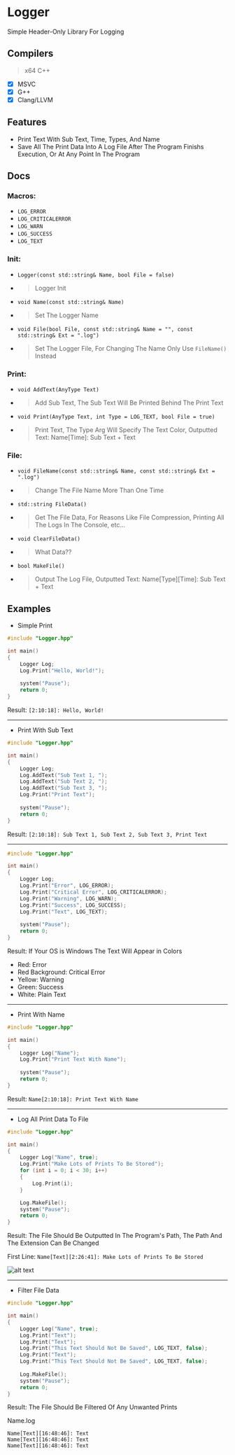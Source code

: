 # Logger
Simple Header-Only Library For Logging

## Compilers
> x64 C++
- [X] MSVC
- [X] G++
- [X] Clang/LLVM

## Features
* Print Text With Sub Text, Time, Types, And Name
* Save All The Print Data Into A Log File After The Program Finishs Execution, Or At Any Point In The Program

## Docs
### Macros: 
- `LOG_ERROR`
- `LOG_CRITICALERROR`
- `LOG_WARN`
- `LOG_SUCCESS`
- `LOG_TEXT`

### Init: 
- `Logger(const std::string& Name, bool File = false)`
- > Logger Init
- `void Name(const std::string& Name)`
- > Set The Logger Name
- `void File(bool File, const std::string& Name = "", const std::string& Ext = ".log")`
- > Set The Logger File, For Changing The Name Only Use `FileName()` Instead

### Print: 
- `void AddText(AnyType Text)`
- > Add Sub Text, The Sub Text Will Be Printed Behind The Print Text
- `void Print(AnyType Text, int Type = LOG_TEXT, bool File = true)`
- > Print Text, The Type Arg Will Specify The Text Color, Outputted Text: Name[Time]: Sub Text + Text

### File: 
- `void FileName(const std::string& Name, const std::string& Ext = ".log")`
- > Change The File Name More Than One Time
- `std::string FileData()`
- > Get The File Data, For Reasons Like File Compression, Printing All The Logs In The Console, etc...
- `void ClearFileData()`
- > What Data??
- `bool MakeFile()`
- > Output The Log File, Outputted Text: Name[Type][Time]: Sub Text + Text

## Examples
* Simple Print
```cpp
#include "Logger.hpp"

int main()
{
	Logger Log;
	Log.Print("Hello, World!");
	
	system("Pause");
	return 0;
}
```
Result: `[2:10:18]: Hello, World!`

---

* Print With Sub Text
```cpp
#include "Logger.hpp"

int main()
{
	Logger Log;
	Log.AddText("Sub Text 1, ");
	Log.AddText("Sub Text 2, ");
	Log.AddText("Sub Text 3, ");
	Log.Print("Print Text");
	
	system("Pause");
	return 0;
}
```
Result: `[2:10:18]: Sub Text 1, Sub Text 2, Sub Text 3, Print Text`

---

```cpp
#include "Logger.hpp"

int main()
{
	Logger Log;
	Log.Print("Error", LOG_ERROR);
	Log.Print("Critical Error", LOG_CRITICALERROR);
	Log.Print("Warning", LOG_WARN);
	Log.Print("Success", LOG_SUCCESS);
	Log.Print("Text", LOG_TEXT);
	
  	system("Pause");
	return 0;
}
```
Result: If Your OS is Windows The Text Will Appear in Colors
- Red: Error
- Red Background: Critical Error
- Yellow: Warning
- Green: Success
- White: Plain Text

---

* Print With Name
```cpp
#include "Logger.hpp"

int main()
{
	Logger Log("Name");
	Log.Print("Print Text With Name");
	
	system("Pause");
	return 0;
}
```
Result: `Name[2:10:18]: Print Text With Name`

---

* Log All Print Data To File
```cpp
#include "Logger.hpp"

int main()
{
	Logger Log("Name", true);
	Log.Print("Make Lots of Prints To Be Stored");
	for (int i = 0; i < 30; i++)
	{
		Log.Print(i);
	}

	Log.MakeFile();
	system("Pause");
	return 0;
}
```
Result: The File Should Be Outputted In The Program's Path, The Path And The Extension Can Be Changed

First Line: `Name[Text][2:26:41]: Make Lots of Prints To Be Stored`

![alt text](https://i.postimg.cc/0ytbMVjS/Example.png)

---

* Filter File Data
```cpp
#include "Logger.hpp"

int main()
{
	Logger Log("Name", true);
	Log.Print("Text");
	Log.Print("Text");
	Log.Print("This Text Should Not Be Saved", LOG_TEXT, false);
	Log.Print("Text");
	Log.Print("This Text Should Not Be Saved", LOG_TEXT, false);
	
	Log.MakeFile();
	system("Pause");
	return 0;
}
```
Result: The File Should Be Filtered Of Any Unwanted Prints

Name.log
```
Name[Text][16:48:46]: Text
Name[Text][16:48:46]: Text
Name[Text][16:48:46]: Text
```
